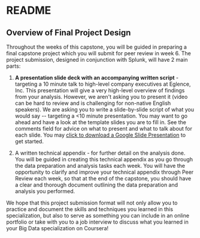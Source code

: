 # README

## Overview of Final Project Design

Throughout the weeks of this capstone, you will be guided in preparing a final capstone project which you will submit for peer review in week 6. The project submission, designed in conjunction with Splunk, will have 2 main parts:

1. **A presentation slide deck with an accompanying written script** - targeting a 10 minute talk to high-level company executives at Eglence, Inc. This presentation will give a very high-level overview of findings from your analysis. However, we aren't asking you to present it (video can be hard to review and is challenging for non-native English speakers). We are asking you to write a slide-by-slide script of what you would say -- targeting a <10 minute presentation. You may want to go ahead and have a look at the template slides you are to fill in. See the comments field for advice on what to present and what to talk about for each slide. You may [click to download a Google Slide Presentation](https://docs.google.com/presentation/d/1OO82dc8Mv0rPeml3ZdVnIXF3IUXWpiS4XZ9nUA-Ems8/edit?usp=sharing) to get started.

2. A written technical appendix - for further detail on the analysis done. You will be guided in creating this technical appendix as you go through the data preparation and analysis tasks each week. You will have the opportunity to clarify and improve your technical appendix through Peer Review each week, so that at the end of the capstone, you should have a clear and thorough document outlining the data preparation and analysis you performed.

We hope that this project submission format will not only allow you to practice and document the skills and techniques you learned in this specialization, but also to serve as something you can include in an online portfolio or take with you to a job interview to discuss what you learned in your Big Data specialization on Coursera!